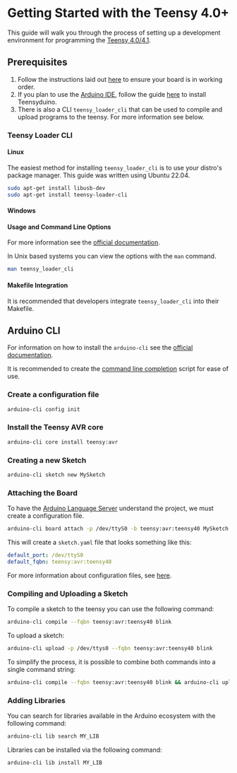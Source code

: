 # Getting Started with the Teensy 4.0+

This guide will walk you through the process of setting up a development environment for programming the [Teensy 4.0/4.1](https://www.pjrc.com/teensy/).

## Prerequisites

1. Follow the instructions laid out [here](https://www.pjrc.com/teensy/first_use.html) to ensure your board is in working order.
2. If you plan to use the [Arduino IDE](https://www.arduino.cc/en/software), follow the guide [here](https://www.pjrc.com/teensy/td_download.html) to install Teensyduino.
3. There is also a CLI `teensy_loader_cli` that can be used to compile and upload programs to the teensy. For more information see below.

### Teensy Loader CLI

#### Linux

The easiest method for installing `teensy_loader_cli` is to use your distro's package manager. This guide was written using Ubuntu 22.04.

```bash
sudo apt-get install libusb-dev
sudo apt-get install teensy-loader-cli
```

#### Windows

#### Usage and Command Line Options

For more information see the [official documentation](https://www.pjrc.com/teensy/loader_cli.html).

In Unix based systems you can view the options with the `man` command.
```bash
man teensy_loader_cli
```


#### Makefile Integration
It is recommended that developers integrate `teensy_loader_cli` into their Makefile.


## Arduino CLI

For information on how to install the `arduino-cli` see the [official documentation](https://arduino.github.io/arduino-cli/0.35/).

It is recommended to create the [command line completion](https://arduino.github.io/arduino-cli/0.35/command-line-completion/) script for ease of use.


### Create a configuration file

```bash
arduino-cli config init
```


### Install the Teensy AVR core

```bash
arduino-cli core install teensy:avr
```


### Creating a new Sketch

```bash
arduino-cli sketch new MySketch
```

### Attaching the Board

To have the [Arduino Language Server](https://github.com/arduino/arduino-language-server) understand the project, we must create a configuration file.

```bash
arduino-cli board attach -p /dev/ttyS0 -b teensy:avr:teensy40 MySketch
```

This will create a `sketch.yaml` file that looks something like this:

```yaml
default_port: /dev/ttyS0
default_fqbn: teensy:avr:teensy40
```

For more information about configuration files, see [here](https://arduino.github.io/arduino-cli/0.35/sketch-project-file/).


### Compiling and Uploading a Sketch

To compile a sketch to the teensy you can use the following command:
```bash
arduino-cli compile --fqbn teensy:avr:teensy40 blink
```

To upload a sketch:
```bash
arduino-cli upload -p /dev/ttys0 --fqbn teensy:avr:teensy40 blink
```

To simplify the process, it is possible to combine both commands into a single command string:
```bash
arduino-cli compile --fqbn teensy:avr:teensy40 blink && arduino-cli upload -p /dev/ttys0 --fqbn teensy:avr:teensy40 blink
```

### Adding Libraries

You can search for libraries available in the Arduino ecosystem with the following command:
```bash
arduino-cli lib search MY_LIB
```

Libraries can be installed via the following command:
```bash
arduino-cli lib install MY_LIB
```

